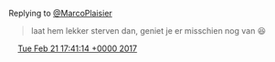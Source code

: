 Replying to [@MarcoPlaisier](https://twitter.com/@MarcoPlaisier/status/833740241571819522)

> laat hem lekker sterven dan, geniet je er misschien nog van 😆

<img src="../../media/tweet.ico" width="12" /> [Tue Feb 21 17:41:14 +0000 2017](https://twitter.com/DromerDenker/status/834095649448685569)